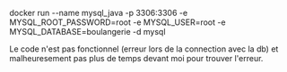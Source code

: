 docker run --name mysql_java -p 3306:3306 -e MYSQL_ROOT_PASSWORD=root -e MYSQL_USER=root -e MYSQL_DATABASE=boulangerie -d mysql  


Le code n'est pas fonctionnel (erreur lors de la connection avec la db) et malheuresement pas plus de temps devant moi pour trouver l'erreur.